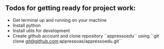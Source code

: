## Todos for getting ready for project work:

* Get terminal up and running on your machine
* Install python
* Install utils for development
* Create github account and clone repository ´´appressoedu´´ using ´´git clone git@github.com:appressoas/appressoedu.git´´

